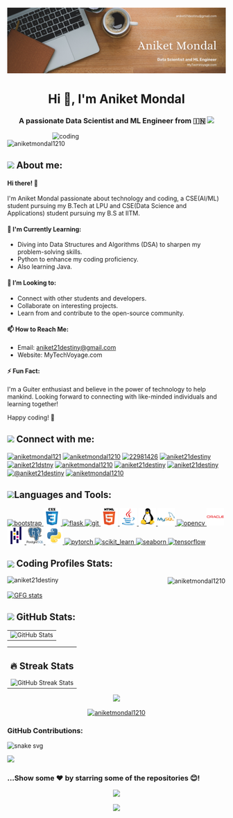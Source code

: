 ![logo](https://github.com/aniketmondal1210/aniketmondal1210/blob/main/Brown%20Wood%20Minimalist%20Profile%20LinkedIn%20Banner.png)
<h1 align="center">Hi 👋, I'm Aniket Mondal</h1>
<h3 align="center">A passionate Data Scientist and ML Engineer from 🇮🇳 <img src="https://user-images.githubusercontent.com/73097560/115834477-dbab4500-a447-11eb-908a-139a6edaec5c.gif"></h3>
<img align="right" alt="coding" width="400" src="https://static.wixstatic.com/media/3eee0b_8b6780c6bd8245ecafdbe55d8db7e2df~mv2.gif" >
<p align="left"> <img src="https://komarev.com/ghpvc/?username=aniketmondal1210&label=Profile%20views&color=0e75b6&style=flat" alt="aniketmondal1210" /> </p>

<h2><img height="30" src="https://media4.giphy.com/media/5quAQha5cHPayUytEh/giphy.gif?cid=ecf05e47dv4ewvx2qa2b2wgqa361owg5429ctklzlan3hmob&ep=v1_stickers_search&rid=giphy.gif&ct=s"/> About me:</h2>

#### Hi there! 👋

I'm Aniket Mondal passionate about technology and coding, a CSE(AI/ML) student pursuing my B.Tech at LPU and CSE(Data Science and Applications) student pursuing my B.S at IITM.

#### 🌱 I'm Currently Learning:

- Diving into Data Structures and Algorithms (DSA) to sharpen my problem-solving skills.
- Python to enhance my coding proficiency.
- Also learning Java.

#### 👯 I’m Looking to:

- Connect with other students and developers.
- Collaborate on interesting projects.
- Learn from and contribute to the open-source community.

#### 📫 How to Reach Me:

- Email: aniket21destiny@gmail.com
- Website: MyTechVoyage.com

#### ⚡ Fun Fact:

I'm a Guiter enthusiast and believe in the power of technology to help mankind. Looking forward to connecting with like-minded individuals and learning together!

Happy coding! 🚀


<h2><img height="30" src="https://media1.giphy.com/media/nVJN4PlV00ojrfkovH/giphy.gif?cid=ecf05e47e13n62knpzdo56nfbwfk3lcdplh4vh9n0hksbbgs&ep=v1_stickers_search&rid=giphy.gif&ct=s"/> Connect with me:</h2>
<p align="left">
<a href="https://twitter.com/aniketmondal121" target="blank"><img align="center" src="https://raw.githubusercontent.com/rahuldkjain/github-profile-readme-generator/master/src/images/icons/Social/twitter.svg" alt="aniketmondal121" height="30" width="40" /></a>
<a href="https://linkedin.com/in/aniketmondal1210" target="blank"><img align="center" src="https://raw.githubusercontent.com/rahuldkjain/github-profile-readme-generator/master/src/images/icons/Social/linked-in-alt.svg" alt="aniketmondal1210" height="30" width="40" /></a>
<a href="https://stackoverflow.com/users/22981426" target="blank"><img align="center" src="https://raw.githubusercontent.com/rahuldkjain/github-profile-readme-generator/master/src/images/icons/Social/stack-overflow.svg" alt="22981426" height="30" width="40" /></a>
<a href="https://kaggle.com/aniket21destiny" target="blank"><img align="center" src="https://raw.githubusercontent.com/rahuldkjain/github-profile-readme-generator/master/src/images/icons/Social/kaggle.svg" alt="aniket21destiny" height="30" width="40" /></a>
<a href="https://www.codechef.com/users/aniket21dstny" target="blank"><img align="center" src="https://upload.vectorlogo.zone/logos/codechef/images/c0290608-3c6b-406c-90ef-86e9200f383a.svg" alt="aniket21dstny" height="30" width="40" /></a>
  <a href="https://codeforces.com/profile/aniketmondal1210" target="blank"><img align="center" src="https://raw.githubusercontent.com/rahuldkjain/github-profile-readme-generator/master/src/images/icons/Social/codeforces.svg" alt="aniketmondal1210" height="30" width="40" /></a>
<a href="https://www.hackerrank.com/aniket21destiny" target="blank"><img align="center" src="https://raw.githubusercontent.com/rahuldkjain/github-profile-readme-generator/master/src/images/icons/Social/hackerrank.svg" alt="aniket21destiny" height="30" width="40" /></a>
<a href="https://www.leetcode.com/aniket21destiny" target="blank"><img align="center" src="https://raw.githubusercontent.com/rahuldkjain/github-profile-readme-generator/master/src/images/icons/Social/leet-code.svg" alt="aniket21destiny" height="30" width="40" /></a>
<a href="https://www.hackerearth.com/@aniket21destiny" target="blank"><img align="center" src="https://raw.githubusercontent.com/simple-icons/simple-icons/e10751ddb9a7926eee083c77d1a99ddca64a2c04/icons/hackerearth.svg" alt="@aniket21destiny" height="30" width="40" /></a>
  <a href="https://auth.geeksforgeeks.org/user/aniketmondal1210" target="blank"><img align="center" src="https://raw.githubusercontent.com/rahuldkjain/github-profile-readme-generator/master/src/images/icons/Social/geeks-for-geeks.svg" alt="aniketmondal1210" height="30" width="40" /></a>
</p>

<h2><img height="45" src="https://media.tenor.com/azZCJ2YpsGgAAAAi/programming.gif"/>Languages and Tools:</h2>
<a href="https://getbootstrap.com" target="_blank" rel="noreferrer"> <img src="https://www.vectorlogo.zone/logos/getbootstrap/getbootstrap-icon.svg" alt="bootstrap" width="40" height="40"/> </a> <a href="https://www.w3schools.com/css/" target="_blank" rel="noreferrer"> <img src="https://raw.githubusercontent.com/devicons/devicon/master/icons/css3/css3-original-wordmark.svg" alt="css3" width="40" height="40"/> </a> <a href="https://flask.palletsprojects.com/" target="_blank" rel="noreferrer"> <img src="https://www.vectorlogo.zone/logos/palletsprojects_flask/palletsprojects_flask-icon.svg" alt="flask" width="40" height="40"/> </a> <a href="https://git-scm.com/" target="_blank" rel="noreferrer"> <img src="https://www.vectorlogo.zone/logos/git-scm/git-scm-icon.svg" alt="git" width="40" height="40"/> </a> <a href="https://www.w3.org/html/" target="_blank" rel="noreferrer"> <img src="https://raw.githubusercontent.com/devicons/devicon/master/icons/html5/html5-original-wordmark.svg" alt="html5" width="40" height="40"/> </a> <a href="https://www.java.com" target="_blank" rel="noreferrer"> <img src="https://raw.githubusercontent.com/devicons/devicon/master/icons/java/java-original.svg" alt="java" width="40" height="40"/> </a> <a href="https://www.linux.org/" target="_blank" rel="noreferrer"> <img src="https://raw.githubusercontent.com/devicons/devicon/master/icons/linux/linux-original.svg" alt="linux" width="40" height="40"/> </a> <a href="https://www.mysql.com/" target="_blank" rel="noreferrer"> <img src="https://raw.githubusercontent.com/devicons/devicon/master/icons/mysql/mysql-original-wordmark.svg" alt="mysql" width="40" height="40"/> </a> <a href="https://opencv.org/" target="_blank" rel="noreferrer"> <img src="https://www.vectorlogo.zone/logos/opencv/opencv-icon.svg" alt="opencv" width="40" height="40"/> </a> <a href="https://www.oracle.com/" target="_blank" rel="noreferrer"> <img src="https://raw.githubusercontent.com/devicons/devicon/master/icons/oracle/oracle-original.svg" alt="oracle" width="40" height="40"/> </a> <a href="https://pandas.pydata.org/" target="_blank" rel="noreferrer"> <img src="https://raw.githubusercontent.com/devicons/devicon/2ae2a900d2f041da66e950e4d48052658d850630/icons/pandas/pandas-original.svg" alt="pandas" width="40" height="40"/> </a> <a href="https://www.postgresql.org" target="_blank" rel="noreferrer"> <img src="https://raw.githubusercontent.com/devicons/devicon/master/icons/postgresql/postgresql-original-wordmark.svg" alt="postgresql" width="40" height="40"/> </a> <a href="https://www.python.org" target="_blank" rel="noreferrer"> <img src="https://raw.githubusercontent.com/devicons/devicon/master/icons/python/python-original.svg" alt="python" width="40" height="40"/> </a> <a href="https://pytorch.org/" target="_blank" rel="noreferrer"> <img src="https://www.vectorlogo.zone/logos/pytorch/pytorch-icon.svg" alt="pytorch" width="40" height="40"/> </a> <a href="https://scikit-learn.org/" target="_blank" rel="noreferrer"> <img src="https://upload.wikimedia.org/wikipedia/commons/0/05/Scikit_learn_logo_small.svg" alt="scikit_learn" width="40" height="40"/> </a> <a href="https://seaborn.pydata.org/" target="_blank" rel="noreferrer"> <img src="https://seaborn.pydata.org/_images/logo-mark-lightbg.svg" alt="seaborn" width="40" height="40"/> </a> <a href="https://www.tensorflow.org" target="_blank" rel="noreferrer"> <img src="https://www.vectorlogo.zone/logos/tensorflow/tensorflow-icon.svg" alt="tensorflow" width="40" height="40"/> </a> </p>

<h2 align="left">
  <img src="https://media1.giphy.com/media/v1.Y2lkPTc5MGI3NjExZ241djRsZXUzaDI1OGQycXlwOWw3b3FhajA5cTQwaHE0NGJ5eGU4diZlcD12MV9pbnRlcm5hbF9naWZfYnlfaWQmY3Q9Zw/UoN2bykCKNOrpNxIlT/giphy.gif" width="40" style="vertical-align: middle;"/>
  Coding Profiles Stats:
</h2>

<p> <img align="left" src="https://leetcard.jacoblin.cool/aniket21destiny?ext=contest" alt="aniket21destiny" width="370px"> </p>
<p> <img align="center" src="https://codeforces-readme-stats.vercel.app/api/card?username=ANIKETMONDAL1210&theme=tokyonight" alt="aniketmondal1210"> </p>
<a href="https://www.geeksforgeeks.org/user/aniketmondal1210/">
  <img align="center" src="https://gfgstatscard.vercel.app/aniketmondal1210" alt="GFG stats" />
</a>

<h2><img height="45" src="https://media.tenor.com/tKYbGz3wNCAAAAAi/catscafe-penguin.gif"/> GitHub Stats:</h2>

<div align="center">

  <table>
    <tr>
      <td>
        <img src="https://github-readme-stats.vercel.app/api?username=aniketmondal1210&show_icons=true&rank_icon=github&locale=en" alt="GitHub Stats" />
      </td>
      <div align="center">

  <table>
    <tr>
        <td align="center">
          <h2>🔥 Streak Stats</h2>
          <img src="https://github-readme-streak-stats.herokuapp.com/?user=aniketmondal1210" alt="GitHub Streak Stats"/>
        </td>
      </tr>
    </table>
  
  </div>
    </tr>
  </table>

</div>


<p align="center"><img src="https://github-readme-stats.vercel.app/api/top-langs/?username=aniketmondal1210&layout=compact&hide_border=true&&langs_count=10&show_icons=true&theme=transparent" /></p>

<p align="center"> <a href="https://github.com/ryo-ma/github-profile-trophy"><img src="https://github-profile-trophy.vercel.app/?username=aniketmondal1210" alt="aniketmondal1210" /></a> </p>

<h3 align="left">GitHub Contributions:</h3>
<img src="https://github.com/aniketmondal1210/blob/output/github-snake-dark.svg" alt="snake svg" />

<img src="https://user-images.githubusercontent.com/73097560/115834477-dbab4500-a447-11eb-908a-139a6edaec5c.gif"></a>


### ...Show some ❤️ by starring some of the repositories 😊!

</div>

<p align="center">
<img height="150" src="https://media.tenor.com/vlatqJBjMi0AAAAj/among-us.gif"/></p>
<p align="center">
     <img src="https://capsule-render.vercel.app/api?type=waving&color=gradient&height=100&section=footer"/>
</p>
